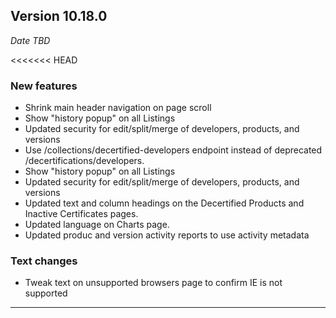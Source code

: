 
## Version 10.18.0
_Date TBD_

<<<<<<< HEAD
### New features
* Shrink main header navigation on page scroll
* Show "history popup" on all Listings
* Updated security for edit/split/merge of developers, products, and versions
* Use /collections/decertified-developers endpoint instead of deprecated /decertifications/developers.
* Show "history popup" on all Listings
* Updated security for edit/split/merge of developers, products, and versions
* Updated text and column headings on the Decertified Products and Inactive Certificates pages.
* Updated language on Charts page.
* Updated produc and version activity reports to use activity metadata

### Text changes
* Tweak text on unsupported browsers page to confirm IE is not supported

---
